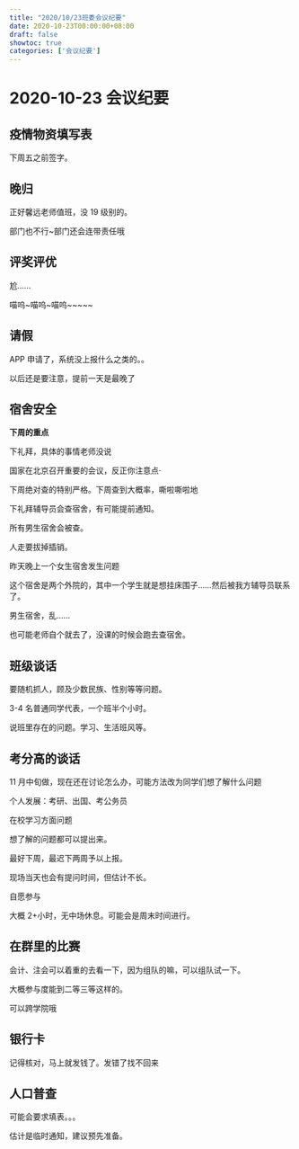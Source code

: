```yaml
---
title: "2020/10/23班委会议纪要"
date: 2020-10-23T00:00:00+08:00
draft: false
showtoc: true
categories: ['会议纪要']
---
```

# 2020-10-23 会议纪要

## 疫情物资填写表

下周五之前签字。

## 晚归

正好馨远老师值班，没 19 级别的。

部门也不行~部门还会连带责任哦

## 评奖评优

尬……

喵呜~喵呜~喵呜~~~~~

## 请假

APP 申请了，系统没上报什么之类的。。

以后还是要注意，提前一天是最晚了

## 宿舍安全

**下周的重点**

下礼拜，具体的事情老师没说

国家在北京召开重要的会议，反正你注意点·

下周绝对查的特别严格。下周查到大概率，嘶啦嘶啦地

下礼拜辅导员会查宿舍，有可能提前通知。

所有男生宿舍会被查。

人走要拔掉插销。

昨天晚上一个女生宿舍发生问题

这个宿舍是两个外院的，其中一个学生就是想挂床围子……然后被我方辅导员联系了。

男生宿舍，乱……

也可能老师自个就去了，没课的时候会跑去查宿舍。

## 班级谈话

要随机抓人，顾及少数民族、性别等等问题。

3-4 名普通同学代表，一个班半个小时。

说班里存在的问题。学习、生活班风等。

## 考分高的谈话

11 月中旬做，现在还在讨论怎么办，可能方法改为同学们想了解什么问题

个人发展：考研、出国、考公务员

在校学习方面问题

想了解的问题都可以提出来。

最好下周，最迟下两周予以上报。

现场当天也会有提问时间，但估计不长。

自愿参与

大概 2+小时，无中场休息。可能会是周末时间进行。

## 在群里的比赛

会计、注会可以着重的去看一下，因为组队的嘛，可以组队试一下。

大概参与度能到二等三等这样的。

可以跨学院哦

## 银行卡

记得核对，马上就发钱了。发错了找不回来

## 人口普查

可能会要求填表。。。

估计是临时通知，建议预先准备。